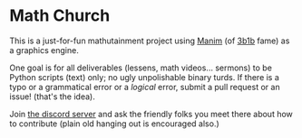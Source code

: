 # Math Church

This is a just-for-fun mathutainment project using [Manim](https://www.manim.community/) (of [3b1b](https://www.3blue1brown.com/) fame) as a graphics engine.

One goal is for all deliverables (lessens, math videos... sermons) to be Python scripts (text) only; no ugly unpolishable binary turds. If there is a typo or a grammatical error or a _logical_ error, submit a pull request or an issue! (that's the idea).

Join [the discord server](https://discord.gg/XTHcHc7N) and ask the friendly folks you meet there about how to contribute (plain old hanging out is encouraged also.)

